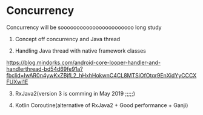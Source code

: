 # Concurrency
Concurrency will be sooooooooooooooooooooooo long study

1. Concept off concurrency and Java thread

2. Handling Java thread with native framework classes

https://blog.mindorks.com/android-core-looper-handler-and-handlerthread-bd54d69fe91a?fbclid=IwAR0n4ywKxZBjfL2_hHxhHokwnC4CL8MTSiOfOtqr9EnXidYyCCCXFUXwi1E

3. RxJava2(version 3 is comming in May 2019 ;;;;;)

4. Kotlin Coroutine(alternative of RxJava2 + Good performance + Ganji)
